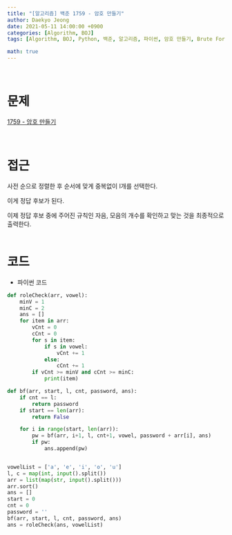 ```yaml
---
title: "[알고리즘] 백준 1759 - 암호 만들기"
author: Daekyo Jeong
date: 2021-05-11 14:00:00 +0900
categories: [Algorithm, BOJ]
tags: [Algorithm, BOJ, Python, 백준, 알고리즘, 파이썬, 암호 만들기, Brute Force]

math: true
---
```


<br/>

# **문제**

[1759 - 암호 만들기](https://www.acmicpc.net/problem/1759)

<br/>

# **접근**

사전 순으로 정렬한 후 순서에 맞게 중복없이 l개를 선택한다.  

이게 정답 후보가 된다.  

이제 정답 후보 중에 주어진 규칙인 자음, 모음의 개수를 확인하고 맞는 것을 최종적으로 출력한다.  
<br/>

# **코드**

- 파이썬 코드   

```py
def roleCheck(arr, vowel):
    minV = 1
    minC = 2
    ans = []
    for item in arr:
        vCnt = 0
        cCnt = 0
        for s in item:
            if s in vowel:
                vCnt += 1
            else:
                cCnt += 1
        if vCnt >= minV and cCnt >= minC:
            print(item)

def bf(arr, start, l, cnt, password, ans):
    if cnt == l:
        return password
    if start == len(arr):
        return False

    for i in range(start, len(arr)):
        pw = bf(arr, i+1, l, cnt+1, vowel, password + arr[i], ans)
        if pw:
            ans.append(pw)


vowelList = ['a', 'e', 'i', 'o', 'u']
l, c = map(int, input().split())
arr = list(map(str, input().split()))
arr.sort()
ans = []
start = 0
cnt = 0
password = ''
bf(arr, start, l, cnt, password, ans)
ans = roleCheck(ans, vowelList)
```

<br/>
